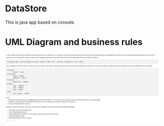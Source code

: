 # DataStore

This is java app based on console. <br>


# UML Diagram and business rules <br>

<img src="./asset/Page1.png">
